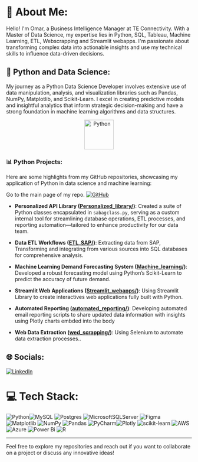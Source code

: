 # 💫 About Me:
Hello! I'm Omar, a Business Intelligence Manager at TE Connectivity. With a Master of Data Science, my expertise lies in Python, SQL, Tableau, Machine Learning, ETL, Webscrapping and Streamlit webapps. I'm passionate about transforming complex data into actionable insights and use my technical skills to influence data-driven decisions.<br>


## 🐍 Python and Data Science: 
My journey as a Python Data Science Developer involves extensive use of data manipulation, analysis, and visualization libraries such as Pandas, NumPy, Matplotlib, and Scikit-Learn. I excel in creating predictive models and insightful analytics that inform strategic decision-making and have a strong foundation in machine learning algorithms and data structures.

<p align="center">
  <img alt="Python" src="https://upload.wikimedia.org/wikipedia/commons/c/c3/Python-logo-notext.svg" width="80" height="80" />
</p>


### 📊 Python Projects:
Here are some highlights from my GitHub repositories, showcasing my application of Python in data science and machine learning:

Go to the main page of my repo. [![GitHub](https://img.shields.io/badge/github-%23121011.svg?style=for-the-badge&logo=github&logoColor=white)](https://github.com/ssabagg/my_portfolio)

- **Personalized API Library ([Personalized_library/](https://github.com/ssabagg/my_portfolio/tree/main/Personalized_library))**: Created a suite of Python classes encapsulated in `sabagclass.py`, serving as a custom internal tool for streamlining database operations, ETL processes, and reporting automation—tailored to enhance productivity for our data team.
  
- **Data ETL Workflows ([ETL_SAP/](https://github.com/ssabagg/my_portfolio/tree/main/ETL_SAP))**: Extracting data from SAP, Transforming and integrating from various sources into SQL databases for comprehensive analysis.

- **Machine Learning Demand Forecasting System ([Machine_learning/](https://github.com/ssabagg/my_portfolio/tree/main/Machine_learning))**: Developed a robust forecasting model using Python’s Scikit-Learn to predict the accuracy of future demand.

- **Streamlit Web Applications ([Streamlit_webapps/](https://github.com/ssabagg/my_portfolio/tree/main/Streamlit_webapps))**: Using Streamlit Library to create interactives web applications fully built with Python.
  
- **Automated Reporting ([automated_reporting/](https://github.com/ssabagg/my_portfolio/tree/main/automated_reporting))**: Developing automated email reporting scripts to share updated data information with insights using Plotly charts embded into the body
  
- **Web Data Extraction ([wed_scrapping/](https://github.com/ssabagg/my_portfolio/tree/main/wed_scrapping))**: Using Selenium to automate data extraction processes..
  

## 🌐 Socials:
[![LinkedIn](https://img.shields.io/badge/LinkedIn-%230077B5.svg?logo=linkedin&logoColor=white)](https://linkedin.com/in/omarsabag) 


# 💻 Tech Stack:
![Python](https://img.shields.io/badge/python-3670A0?style=for-the-badge&logo=python&logoColor=ffdd54)![MySQL](https://img.shields.io/badge/mysql-%2300000f.svg?style=for-the-badge&logo=mysql&logoColor=white) ![Postgres](https://img.shields.io/badge/postgres-%23316192.svg?style=for-the-badge&logo=postgresql&logoColor=white) ![MicrosoftSQLServer](https://img.shields.io/badge/Microsoft%20SQL%20Server-CC2927?style=for-the-badge&logo=microsoft%20sql%20server&logoColor=white) ![Figma](https://img.shields.io/badge/figma-%23F24E1E.svg?style=for-the-badge&logo=figma&logoColor=white) ![Matplotlib](https://img.shields.io/badge/Matplotlib-%23ffffff.svg?style=for-the-badge&logo=Matplotlib&logoColor=black) ![NumPy](https://img.shields.io/badge/numpy-%23013243.svg?style=for-the-badge&logo=numpy&logoColor=white) ![Pandas](https://img.shields.io/badge/pandas-%23150458.svg?style=for-the-badge&logo=pandas&logoColor=white) ![PyCharm](https://img.shields.io/badge/pycharm-143?style=for-the-badge&logo=pycharm&logoColor=black&color=black&labelColor=green)![Plotly](https://img.shields.io/badge/Plotly-%233F4F75.svg?style=for-the-badge&logo=plotly&logoColor=white) ![scikit-learn](https://img.shields.io/badge/scikit--learn-%23F7931E.svg?style=for-the-badge&logo=scikit-learn&logoColor=white) ![AWS](https://img.shields.io/badge/AWS-%23FF9900.svg?style=for-the-badge&logo=amazon-aws&logoColor=white) ![Azure](https://img.shields.io/badge/azure-%230072C6.svg?style=for-the-badge&logo=microsoftazure&logoColor=white) ![Power Bi](https://img.shields.io/badge/power_bi-F2C811?style=for-the-badge&logo=powerbi&logoColor=black) ![R](https://img.shields.io/badge/r-%23276DC3.svg?style=for-the-badge&logo=r&logoColor=white)


---

Feel free to explore my repositories and reach out if you want to collaborate on a project or discuss any innovative ideas!





